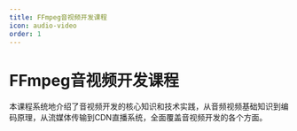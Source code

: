 ```yaml
---
title: FFmpeg音视频开发课程
icon: audio-video
order: 1
---
```


# FFmpeg音视频开发课程

本课程系统地介绍了音视频开发的核心知识和技术实践，从音频视频基础知识到编码原理，从流媒体传输到CDN直播系统，全面覆盖音视频开发的各个方面。
